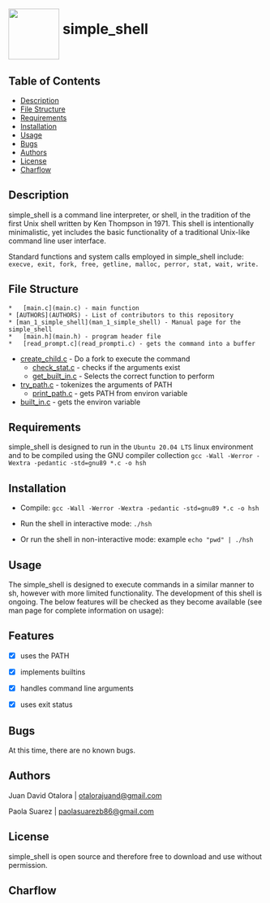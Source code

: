 # <a href="url"><img src="https://img.freepik.com/vector-gratis/ilustracion-objeto-verano-playa_53876-20309.jpg" align="middle" width="100" height="100"></a> simple_shell


## Table of Contents


* [Description](#description)
* [File Structure](#file-structure)
* [Requirements](#requirements)
* [Installation](#installation)
* [Usage](#usage)
* [Bugs](#bugs)
* [Authors](#authors)
* [License](#license)
* [Charflow](#charflow)


## Description


simple_shell is a command line interpreter, or shell, in the tradition of the first Unix shell written by Ken Thompson in 1971. This shell is intentionally minimalistic, yet includes the basic functionality of a traditional Unix-like command line user interface.

Standard functions and system calls employed in simple_shell include:
   `execve, exit, fork, free, getline, malloc, perror, stat, wait, write.`

## File Structure

	*	[main.c](main.c) - main function
	* [AUTHORS](AUTHORS) - List of contributors to this repository
	* [man_1_simple_shell](man_1_simple_shell) - Manual page for the simple_shell
	*	[main.h](main.h) - program header file
	*	[read_prompt.c](read_prompti.c) - gets the command into a buffer
  * [create_child.c](create_child.c) - Do a fork to execute the command
	* [check_stat.c](check_stat.c) - checks if the arguments exist
	* [get_built_in.c](get_built_in.c) - Selects the correct function to perform
  * [try_path.c](try_path.c) - tokenizes the arguments of PATH
	* [print_path.c](print_path.c) - gets PATH from environ variable
  * [built_in.c](built_in.c) - gets the environ variable


## Requirements


simple_shell is designed to run in the `Ubuntu 20.04 LTS` linux environment and to be compiled using the GNU compiler collection `gcc -Wall -Werror -Wextra -pedantic -std=gnu89 *.c -o hsh`


## Installation


- Compile: `gcc -Wall -Werror -Wextra -pedantic -std=gnu89 *.c -o hsh`

- Run the shell in interactive mode: `./hsh`

- Or run the shell in non-interactive mode: example `echo "pwd" | ./hsh`


## Usage


The simple_shell is designed to execute commands in a similar manner to sh, however with more limited functionality. The development of this shell is ongoing. The below features will be checked as they become available (see man page for complete information on usage):


## Features


- [x] uses the PATH
- [x] implements builtins
- [x] handles command line arguments
- [x] uses exit status


## Bugs


At this time, there are no known bugs.


## Authors


Juan David Otalora | otalorajuand@gmail.com

Paola Suarez | paolasuarezb86@gmail.com


## License


simple_shell is open source and therefore free to download and use without permission.


## Charflow

# <a href="url"><img src="https://viewer.diagrams.net/?tags=%7B%7D&highlight=0000ff&edit=_blank&layers=1&nav=1&title=charflow%20shell2%20(4).drawio#R7VxRd6I4FP41nu081JMEEHxsbTvTs%2B2cnnb37M4jStTsIHEhttpfP4kEBRItAgrtdF4KlwSSm%2B%2B7uffmOh1jMFt%2BDd359J562O8g4C07xlUHIQhQn%2F8RklUsMXswFkxC4slGW8ETecVSiKR0QTwcZRoySn1G5lnhiAYBHrGMzA1D%2BpJtNqZ%2B9qtzd4IVwdPI9VXpP8Rj01jqIHsr%2F4bJZJp8GfbkhGdu0hjEgmjqevQlJTKuO8YgpJTFV7PlAPtCeYle4n43O55uBhbigBXp0L%2F%2F038d3339NjhHj8C7D6%2F%2Bejg35djYKpkw9vj85S0N2ZROaOD611vpZUgXgYfFWwG%2F27a5o3TOhZAL%2F8OMreRiugtGuWjKZr58ipeE%2FSu6dy159yP15Gop37y%2BWSU3AQtXqU7i9kf62bbb%2Bi7pF89PTGqn2qQoootwJFv9%2FP%2FFvLUGJHgE%2FtiKbob0Oz1P4OeGE8z26BRtFpezAtMZ5uPh%2FULsu4w8Z8fhSnhONu22K8gv5CLqF3TfIJ9dfyG%2F9MQHzNRl9n1OIbGcL1PC8NPcXc%2F9hbM4u1g79fWMQ4aXKZE6ZfnUQDZftHUnaQUSTrxsKQUT2TRFJwccS03W7wH8Mjg3VZxr29labjUFfFMB%2FkNIZ3OO%2FJ7PZ3E5DPnVRFydzUPCdYKATwL8RcFBdpVPwA4DZLhhwoLk6NVADq0BSwbUEDlS1NgS5S1yZKixZcrxd4VeQbaYFcmx7noRhu4q1WBOOZKj1JsfaAztBHlOFlsQ2VbWSXijg2mCHJziIWzBtZlLBbzBJvEGD8Bb3bipigdl%2FWw7u342zBmJGKeyV85OHLaU%2B9iQssK3AcOhO1rPiXvFPEBQLfJt5PKVOosYI8GXjnGj2uQpnQ0X0YnsMcp5K1Drr0CNSYZ5ddfnsPTfo8Mi9FzcZVnfPeCQcJXhsLIfYxe0zLBXtyOj56bRB12U%2FpcBWc84GlO1Rhca7TG6dtFdvgscI7vTO4ZRHlW1GHINzPQKbzQutBXD%2FIhdT4x7iqUrrPGU%2BYziJ2ARMCI%2Bwj8etM9ntpDVsM%2BMPjMpB2RSNE6znjN2k5yBqjfD6E8ciNVIiDOis5kbeBruRCzkrVvAFZT1ZnqmLr60TsgVjV4D2p7dqPUhJ3QKejaoatBZzSSqe84KR59m8gjr3KyZdJR1vl6SSHi%2BlJtDEIgTjhuthXQZt4%2FgbC7OSmRrwiLsjzVm85QhIMqHgI6tMZrGsSJAPZ2cT%2BoUpg4yClKnahqmEnOSUaaYg5d4tGBF%2FAvR8rmF%2BWu44cUpnHGtXg3UHqqAYlSBZbyJUswoerxjaunYGFXU8534GMe4ULmRow7wKI6CP8SGhOONqWHK9GCWMk7%2FhOGrXr3vMr14%2BOZSijFFE4mJOW8LZVT%2FezAlvm4vGdOwFZFqvk4AAm2wekpmWJaixfcZxZhOJhl%2FDroQ2uVzp2WYZDW295Q6PTUcJ4NGo5%2BrsDqsfeXDU71O9cmUPMWbBGyp9MrJHKLCoKy93qUUKK1%2B1ndA%2Ff0n%2Bvn2lmWdAJSqt%2FYBzoGRbjM62jGwvlSiRZFNm5IAuwsxCxDbajZNqqHKmARknQTwxRKp%2FhpHv68L%2FQ%2Bjh8IFjZr30ENx1nRxP9DQo3%2B0g4XfpKqzFnZADT30DRulB1T5MVyMx1jkisWtkIiwvpaovhIjbGBnd9qiVc7HO2hTt%2BGICYOSJ8lhxeC1aql3ylpwvZb6ipYajvDqcJjt4xxI7jmmb2sRrGXlaiKdNzzmXHuzZo9Z7wUABYQk7TFrwHjnDrGfBZDrk0nAr0c4WMfrl4KqZOT6F%2FLBjHhejFUckVd3uH6fQINUIn%2B5ddmxrvZxXf7USnbubIoj08jZQ7SdluGcgxYBM6N7afzLVt4lTeh4HOGjlNElI%2Fysla%2FTTlQ9zy5lJ1C%2BdvoNO5FvX3dkrcebemQY0ED0EozntOx%2BDFsR82qnrQBdaCWZL6n%2B8%2FbbCjVVt8vR%2BHjrZdjJzzzejWlXM%2F%2FNlqmVDTCBk7X4wD5hzXS1jSCuLWos9lRP0AjnK1AD0O9%2F393VkLCslpFBvW6u1tPWlmJs8ppVc5b8dvv79Zh22%2F8FwLj%2BBQ%3D%3D" align="middle" width="1   00" height="100"></a>
